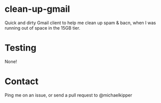 # clean-up-gmail

Quick and dirty Gmail client to help me clean up spam & bacn, when I was running out of space in the 15GB tier.

# Testing

None!

# Contact

Ping me on an issue, or send a pull request to @michaelkipper
